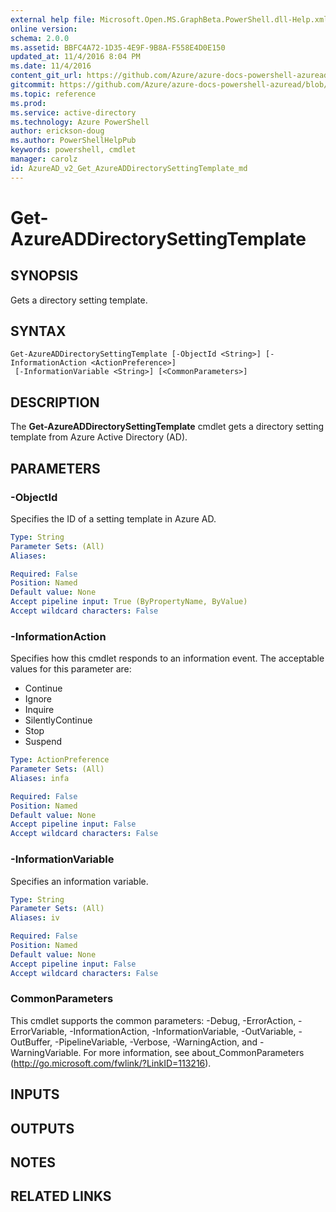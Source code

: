 ```yaml
---
external help file: Microsoft.Open.MS.GraphBeta.PowerShell.dll-Help.xml
online version: 
schema: 2.0.0
ms.assetid: BBFC4A72-1D35-4E9F-9B8A-F558E4D0E150
updated_at: 11/4/2016 8:04 PM
ms.date: 11/4/2016
content_git_url: https://github.com/Azure/azure-docs-powershell-azuread/blob/master/Azure%20AD%20Cmdlets/AzureAD/v2/Get-AzureADDirectorySettingTemplate.md
gitcommit: https://github.com/Azure/azure-docs-powershell-azuread/blob/249390dddf832e16e50b8aa150b753644ca8202f/Azure%20AD%20Cmdlets/AzureAD/v2/Get-AzureADDirectorySettingTemplate.md
ms.topic: reference
ms.prod: 
ms.service: active-directory
ms.technology: Azure PowerShell
author: erickson-doug
ms.author: PowerShellHelpPub
keywords: powershell, cmdlet
manager: carolz
id: AzureAD_v2_Get_AzureADDirectorySettingTemplate_md
---
```


# Get-AzureADDirectorySettingTemplate

## SYNOPSIS
Gets a directory setting template.

## SYNTAX

```
Get-AzureADDirectorySettingTemplate [-ObjectId <String>] [-InformationAction <ActionPreference>]
 [-InformationVariable <String>] [<CommonParameters>]
```

## DESCRIPTION
The **Get-AzureADDirectorySettingTemplate** cmdlet gets a directory setting template from Azure Active Directory (AD).

## PARAMETERS

### -ObjectId
Specifies the ID of a setting template in Azure AD.

```yaml
Type: String
Parameter Sets: (All)
Aliases: 

Required: False
Position: Named
Default value: None
Accept pipeline input: True (ByPropertyName, ByValue)
Accept wildcard characters: False
```

### -InformationAction
Specifies how this cmdlet responds to an information event. The acceptable values for this parameter are:

- Continue
- Ignore
- Inquire
- SilentlyContinue
- Stop
- Suspend

```yaml
Type: ActionPreference
Parameter Sets: (All)
Aliases: infa

Required: False
Position: Named
Default value: None
Accept pipeline input: False
Accept wildcard characters: False
```

### -InformationVariable
Specifies an information variable.

```yaml
Type: String
Parameter Sets: (All)
Aliases: iv

Required: False
Position: Named
Default value: None
Accept pipeline input: False
Accept wildcard characters: False
```

### CommonParameters
This cmdlet supports the common parameters: -Debug, -ErrorAction, -ErrorVariable, -InformationAction, -InformationVariable, -OutVariable, -OutBuffer, -PipelineVariable, -Verbose, -WarningAction, and -WarningVariable. For more information, see about_CommonParameters (http://go.microsoft.com/fwlink/?LinkID=113216).

## INPUTS

## OUTPUTS

## NOTES

## RELATED LINKS


